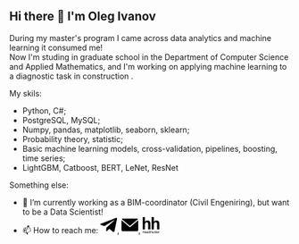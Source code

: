 ## Hi there 👋 I'm Oleg Ivanov

<!--
**0leg-Ivanov/0leg-Ivanov** is a ✨ _special_ ✨ repository because its `README.md` (this file) appears on your GitHub profile.

Here are some ideas to get you started:
-->
During my master's program I came across data analytics and machine learning it consumed me! 
<br>Now I'm studing in graduate school in the Department of Computer Science and Applied Mathematics, and I'm working on applying machine learning to a diagnostic task in construction .

My skils:
 - Python, C#;
 - PostgreSQL, MySQL;
 - Numpy, pandas, matplotlib, seaborn, sklearn;
 - Probability theory, statistic;
 - Basic machine learning models, cross-validation, pipelines, boosting, time series;
 - LightGBM, Catboost, BERT, LeNet, ResNet
   
Something else:
- 🔭 I’m currently working as a BIM-coordinator (Civil Engeniring), but want to be a Data Scientist!
- 📫 How to reach me: [<img src="https://github.com/0leg-Ivanov/0leg-Ivanov/blob/main/Images/tg.png" alt="drawing" width="30"/>](https://t.me/Oleg_ivan0v), [<img src="https://github.com/0leg-Ivanov/0leg-Ivanov/blob/main/Images/mail.png" alt="drawing" width="30"/>](mailto:olivanovpoch@yandex.ru), [<img src="https://github.com/0leg-Ivanov/0leg-Ivanov/blob/main/Images/hh.png" alt="drawing" width="30"/>](https://hh.ru/applicant/resumes?hhtmFrom=main&hhtmFromLabel=header)


[](olivanovpoch@yandex.ru)


